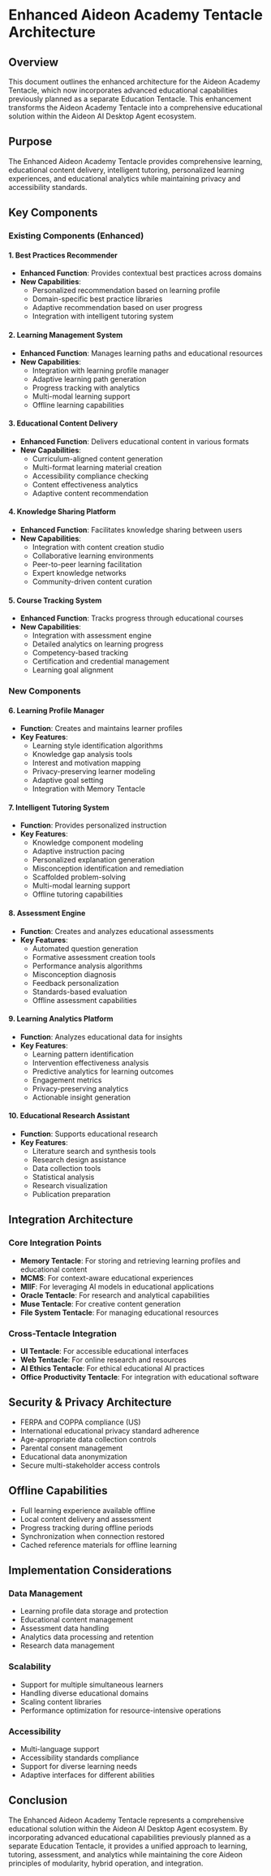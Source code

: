 # Enhanced Aideon Academy Tentacle Architecture

## Overview

This document outlines the enhanced architecture for the Aideon Academy Tentacle, which now incorporates advanced educational capabilities previously planned as a separate Education Tentacle. This enhancement transforms the Aideon Academy Tentacle into a comprehensive educational solution within the Aideon AI Desktop Agent ecosystem.

## Purpose

The Enhanced Aideon Academy Tentacle provides comprehensive learning, educational content delivery, intelligent tutoring, personalized learning experiences, and educational analytics while maintaining privacy and accessibility standards.

## Key Components

### Existing Components (Enhanced)

#### 1. Best Practices Recommender
- **Enhanced Function**: Provides contextual best practices across domains
- **New Capabilities**:
  - Personalized recommendation based on learning profile
  - Domain-specific best practice libraries
  - Adaptive recommendation based on user progress
  - Integration with intelligent tutoring system

#### 2. Learning Management System
- **Enhanced Function**: Manages learning paths and educational resources
- **New Capabilities**:
  - Integration with learning profile manager
  - Adaptive learning path generation
  - Progress tracking with analytics
  - Multi-modal learning support
  - Offline learning capabilities

#### 3. Educational Content Delivery
- **Enhanced Function**: Delivers educational content in various formats
- **New Capabilities**:
  - Curriculum-aligned content generation
  - Multi-format learning material creation
  - Accessibility compliance checking
  - Content effectiveness analytics
  - Adaptive content recommendation

#### 4. Knowledge Sharing Platform
- **Enhanced Function**: Facilitates knowledge sharing between users
- **New Capabilities**:
  - Integration with content creation studio
  - Collaborative learning environments
  - Peer-to-peer learning facilitation
  - Expert knowledge networks
  - Community-driven content curation

#### 5. Course Tracking System
- **Enhanced Function**: Tracks progress through educational courses
- **New Capabilities**:
  - Integration with assessment engine
  - Detailed analytics on learning progress
  - Competency-based tracking
  - Certification and credential management
  - Learning goal alignment

### New Components

#### 6. Learning Profile Manager
- **Function**: Creates and maintains learner profiles
- **Key Features**:
  - Learning style identification algorithms
  - Knowledge gap analysis tools
  - Interest and motivation mapping
  - Privacy-preserving learner modeling
  - Adaptive goal setting
  - Integration with Memory Tentacle

#### 7. Intelligent Tutoring System
- **Function**: Provides personalized instruction
- **Key Features**:
  - Knowledge component modeling
  - Adaptive instruction pacing
  - Personalized explanation generation
  - Misconception identification and remediation
  - Scaffolded problem-solving
  - Multi-modal learning support
  - Offline tutoring capabilities

#### 8. Assessment Engine
- **Function**: Creates and analyzes educational assessments
- **Key Features**:
  - Automated question generation
  - Formative assessment creation tools
  - Performance analysis algorithms
  - Misconception diagnosis
  - Feedback personalization
  - Standards-based evaluation
  - Offline assessment capabilities

#### 9. Learning Analytics Platform
- **Function**: Analyzes educational data for insights
- **Key Features**:
  - Learning pattern identification
  - Intervention effectiveness analysis
  - Predictive analytics for learning outcomes
  - Engagement metrics
  - Privacy-preserving analytics
  - Actionable insight generation

#### 10. Educational Research Assistant
- **Function**: Supports educational research
- **Key Features**:
  - Literature search and synthesis tools
  - Research design assistance
  - Data collection tools
  - Statistical analysis
  - Research visualization
  - Publication preparation

## Integration Architecture

### Core Integration Points

- **Memory Tentacle**: For storing and retrieving learning profiles and educational content
- **MCMS**: For context-aware educational experiences
- **MIIF**: For leveraging AI models in educational applications
- **Oracle Tentacle**: For research and analytical capabilities
- **Muse Tentacle**: For creative content generation
- **File System Tentacle**: For managing educational resources

### Cross-Tentacle Integration

- **UI Tentacle**: For accessible educational interfaces
- **Web Tentacle**: For online research and resources
- **AI Ethics Tentacle**: For ethical educational AI practices
- **Office Productivity Tentacle**: For integration with educational software

## Security & Privacy Architecture

- FERPA and COPPA compliance (US)
- International educational privacy standard adherence
- Age-appropriate data collection controls
- Parental consent management
- Educational data anonymization
- Secure multi-stakeholder access controls

## Offline Capabilities

- Full learning experience available offline
- Local content delivery and assessment
- Progress tracking during offline periods
- Synchronization when connection restored
- Cached reference materials for offline learning

## Implementation Considerations

### Data Management

- Learning profile data storage and protection
- Educational content management
- Assessment data handling
- Analytics data processing and retention
- Research data management

### Scalability

- Support for multiple simultaneous learners
- Handling diverse educational domains
- Scaling content libraries
- Performance optimization for resource-intensive operations

### Accessibility

- Multi-language support
- Accessibility standards compliance
- Support for diverse learning needs
- Adaptive interfaces for different abilities

## Conclusion

The Enhanced Aideon Academy Tentacle represents a comprehensive educational solution within the Aideon AI Desktop Agent ecosystem. By incorporating advanced educational capabilities previously planned as a separate Education Tentacle, it provides a unified approach to learning, tutoring, assessment, and analytics while maintaining the core Aideon principles of modularity, hybrid operation, and integration.
